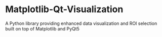 # Matplotlib-Qt-Visualization
A Python library providing enhanced data visualization and ROI selection built on top of Matplotlib and PyQt5

